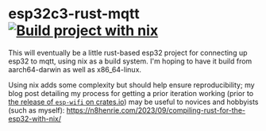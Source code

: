 # esp32c3-rust-mqtt [![Build project with nix](https://github.com/n8henrie/esp32c3-rust-mqtt/actions/workflows/build.yml/badge.svg)](https://github.com/n8henrie/esp32c3-rust-mqtt/actions/workflows/build.yml)

This will eventually be a little rust-based esp32 project for connecting up
esp32 to mqtt, using nix as a build system. I'm hoping to have it build from
aarch64-darwin as well as x86_64-linux.

Using nix adds some complexity but should help ensure reproducibility; my blog
post detailing my process for getting a prior iteration working (prior to [the
release of `esp-wifi` on crates.io](https://crates.io/crates/esp-wifi)) may be
useful to novices and hobbyists (such as myself):
https://n8henrie.com/2023/09/compiling-rust-for-the-esp32-with-nix/
